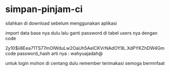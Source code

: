 # simpan-pinjam-ci
silahkan di download
sebelum menggunakan aplikasi

import data base nya dulu lalu ganti password di tabel users nya dengan code

$2y$10$ii8Eea71TS77mOlWduLw2OaUh5AeICKVrNAdOY9L.XdPYKZhDW4Gm
code password_hash arti nya : wahyuajadah@

untuk login mohon di centang dulu remember 
terimakasi semoga bermnfaat
